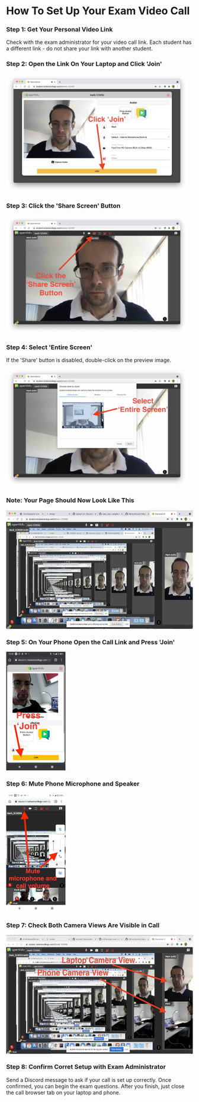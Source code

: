 # How To Set Up Your Exam Video Call

### Step 1: Get Your Personal Video Link
Check with the exam administrator for your video call link.  Each student has a different link - do not share your link with another student.

### Step 2: Open the Link On Your Laptop and Click 'Join'

<img src="desktop-join.jpg" height="320" />

### Step 3: Click the 'Share Screen' Button
<img src="click-share-screen.jpg" height="320" />

### Step 4: Select 'Entire Screen'
If the 'Share' button is disabled, double-click on the preview image.

<img src="select-entire-screen.jpg" height="320" />

### Note: Your Page Should Now Look Like This

<img src="infite-recursion.jpg" height="320" />

### Step 5: On Your Phone Open the Call Link and Press 'Join'

<img src="press-join-on-phone.jpg" height="320" />

### Step 6: Mute Phone Microphone and Speaker

<img src="mute-microphone-and-speaker.jpg" height="320" />

### Step 7: Check Both Camera Views Are Visible in Call

<img src="two-video-feeds.jpg" height="320" />

### Step 8: Confirm Corret Setup with Exam Administrator

Send a Discord message to ask if your call is set up correctly.  Once confirmed, you can begin the exam questions.  After you finish, just close the call browser tab on your laptop and phone.





